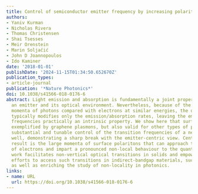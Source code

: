 ```yaml
---
title: Control of semiconductor emitter frequency by increasing polariton momenta
authors:
- Yaniv Kurman
- Nicholas Rivera
- Thomas Christensen
- Shai Tsesses
- Meir Orenstein
- Marin Soljačić
- John D Joannopoulos
- Ido Kaminer
date: '2018-01-01'
publishDate: '2024-11-15T01:34:50.652670Z'
publication_types:
- article-journal
publication: '*Nature Photonics*'
doi: 10.1038/s41566-018-0176-6
abstract: Light emission and absorption is fundamentally a joint property of both
  an emitter and its optical environment. Nevertheless, because of the much smaller
  momenta of photons compared with electrons at similar energies, the optical environment
  typically modifies only the emission/absorption rates, leaving the emitter transition
  frequencies practically an intrinsic property. We show here that surface polaritons,
  exemplified by graphene plasmons, but also valid for other types of polariton, enable
  substantial and tunable control of the transition frequencies of a nearby quantum
  well, demonstrating a sharp break with the emitter-centric view. Central to this
  result is the large momenta of surface polaritons that can approach the momenta
  of electrons and impart a pronounced non-local behaviour to the quantum well. This
  work facilitates non-vertical optical transitions in solids and empowers ongoing
  efforts to access such transitions in indirect-bandgap materials, such as silicon,
  as well as enriching the study of non-locality in photonics.
links:
- name: URL
  url: https://doi.org/10.1038/s41566-018-0176-6
---
```

